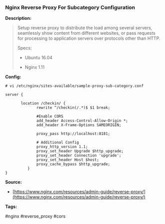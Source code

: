 ### Nginx Reverse Proxy For Subcategory Configuration

**Description:**

> Setup reverse proxy to  distribute the load among several servers, seamlessly show content from different websites, or pass requests for processing to application servers over protocols other than HTTP.
>
> Specs:
>
> * Ubuntu 16.04
>
> * Nginx 1.11

**Config:**

```
# vi /etc/nginx/sites-available/sample-proxy-sub-category.conf

server {

       location /checkin/ {
              rewrite ^/checkin(/.*)$ $1 break;

              #Enable CORS
              add_header Access-Control-Allow-Origin *;
              add_header X-Frame-Options SAMEORIGIN;

              proxy_pass http://localhost:8181;

              # Additional Config
              proxy_http_version 1.1;
              proxy_set_header Upgrade $http_upgrade;
              proxy_set_header Connection 'upgrade';
              proxy_set_header Host $host;
              proxy_cache_bypass $http_upgrade;
          }
}
```

**Source:**

* [https://www.nginx.com/resources/admin-guide/reverse-proxy/](https://www.nginx.com/resources/admin-guide/reverse-proxy/)

**Tags:**

\#nginx \#reverse\_proxy \#cors

